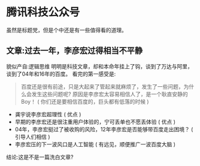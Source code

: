 # 腾讯科技公众号
虽然是标题党，但是个中还是有一些值得看的道理。

## 文章:过去一年，李彦宏过得相当不平静
貌似产自:逻辑思维
明明是科技文章，却和本命年挂上了钩，谈到了万达与阿里，谈到了04年和16年的百度。
看完的第一感受是:
> 百度还是很有前途，只是大起来了管起来就麻烦了，发生了一些问题，为什么会发生这些问题呢?
原因是李彦宏太容易相信人了，是一个耿直安静的Boy！ ( 你们还是要相信百度的，巨头都有低落的时候 )

* 龚宇说李彦宏超理性 ( 优点 )
* 早期的李彦宏还是很注重用户体验的，宁可丢单也不愿丢体验 ( 优点 )
* 04年，李彦宏挺过了被收购的风险，12年李彦宏是否能够带百度走出困境？ ( 引导人们相信 )
* 李彦宏压的下一波风口是人工智能 ( 有远见，顺便推广一波百度大脑 )

结论:这是不是一篇洗白文章?

